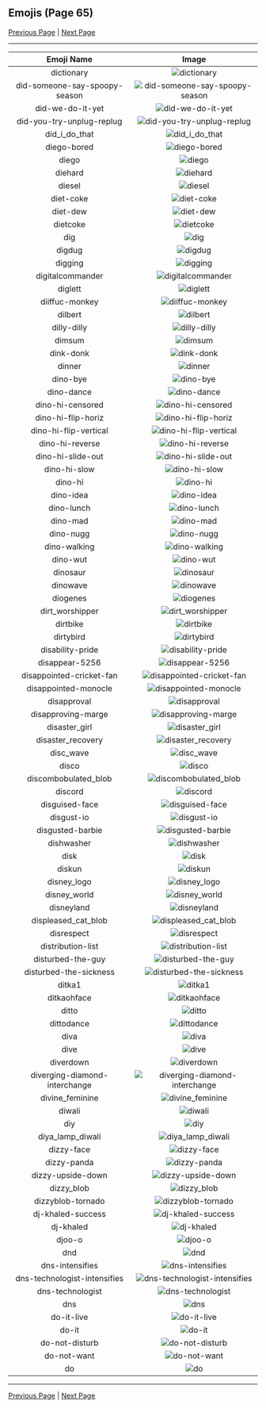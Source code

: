 
## Emojis (Page 65)

[Previous Page](/docs/hc/page-d-0064.md)
  | [Next Page](/docs/hc/page-d-0066.md)

<hr />

|Emoji Name|Image|
| :-: | :-: |
|dictionary| ![dictionary](/emojis/hc/dictionary.png)|
|did-someone-say-spoopy-season| ![did-someone-say-spoopy-season](/emojis/hc/did-someone-say-spoopy-season.gif)|
|did-we-do-it-yet| ![did-we-do-it-yet](/emojis/hc/did-we-do-it-yet.png)|
|did-you-try-unplug-replug| ![did-you-try-unplug-replug](/emojis/hc/did-you-try-unplug-replug.gif)|
|did_i_do_that| ![did_i_do_that](/emojis/hc/did_i_do_that.jpg)|
|diego-bored| ![diego-bored](/emojis/hc/diego-bored.png)|
|diego| ![diego](/emojis/hc/diego.png)|
|diehard| ![diehard](/emojis/hc/diehard.jpg)|
|diesel| ![diesel](/emojis/hc/diesel.png)|
|diet-coke| ![diet-coke](/emojis/hc/diet-coke.png)|
|diet-dew| ![diet-dew](/emojis/hc/diet-dew.png)|
|dietcoke| ![dietcoke](/emojis/hc/dietcoke.jpg)|
|dig| ![dig](/emojis/hc/dig.png)|
|digdug| ![digdug](/emojis/hc/digdug.gif)|
|digging| ![digging](/emojis/hc/digging.gif)|
|digitalcommander| ![digitalcommander](/emojis/hc/digitalcommander.gif)|
|diglett| ![diglett](/emojis/hc/diglett.gif)|
|diiffuc-monkey| ![diiffuc-monkey](/emojis/hc/diiffuc-monkey.gif)|
|dilbert| ![dilbert](/emojis/hc/dilbert.png)|
|dilly-dilly| ![dilly-dilly](/emojis/hc/dilly-dilly.png)|
|dimsum| ![dimsum](/emojis/hc/dimsum.gif)|
|dink-donk| ![dink-donk](/emojis/hc/dink-donk.gif)|
|dinner| ![dinner](/emojis/hc/dinner.png)|
|dino-bye| ![dino-bye](/emojis/hc/dino-bye.gif)|
|dino-dance| ![dino-dance](/emojis/hc/dino-dance.gif)|
|dino-hi-censored| ![dino-hi-censored](/emojis/hc/dino-hi-censored.gif)|
|dino-hi-flip-horiz| ![dino-hi-flip-horiz](/emojis/hc/dino-hi-flip-horiz.gif)|
|dino-hi-flip-vertical| ![dino-hi-flip-vertical](/emojis/hc/dino-hi-flip-vertical.gif)|
|dino-hi-reverse| ![dino-hi-reverse](/emojis/hc/dino-hi-reverse.gif)|
|dino-hi-slide-out| ![dino-hi-slide-out](/emojis/hc/dino-hi-slide-out.gif)|
|dino-hi-slow| ![dino-hi-slow](/emojis/hc/dino-hi-slow.gif)|
|dino-hi| ![dino-hi](/emojis/hc/dino-hi.gif)|
|dino-idea| ![dino-idea](/emojis/hc/dino-idea.gif)|
|dino-lunch| ![dino-lunch](/emojis/hc/dino-lunch.gif)|
|dino-mad| ![dino-mad](/emojis/hc/dino-mad.gif)|
|dino-nugg| ![dino-nugg](/emojis/hc/dino-nugg.png)|
|dino-walking| ![dino-walking](/emojis/hc/dino-walking.gif)|
|dino-wut| ![dino-wut](/emojis/hc/dino-wut.gif)|
|dinosaur| ![dinosaur](/emojis/hc/dinosaur.jpg)|
|dinowave| ![dinowave](/emojis/hc/dinowave.gif)|
|diogenes| ![diogenes](/emojis/hc/diogenes.png)|
|dirt_worshipper| ![dirt_worshipper](/emojis/hc/dirt_worshipper.png)|
|dirtbike| ![dirtbike](/emojis/hc/dirtbike.jpg)|
|dirtybird| ![dirtybird](/emojis/hc/dirtybird.png)|
|disability-pride| ![disability-pride](/emojis/hc/disability-pride.png)|
|disappear-5256| ![disappear-5256](/emojis/hc/disappear-5256.gif)|
|disappointed-cricket-fan| ![disappointed-cricket-fan](/emojis/hc/disappointed-cricket-fan.png)|
|disappointed-monocle| ![disappointed-monocle](/emojis/hc/disappointed-monocle.png)|
|disapproval| ![disapproval](/emojis/hc/disapproval.png)|
|disapproving-marge| ![disapproving-marge](/emojis/hc/disapproving-marge.png)|
|disaster_girl| ![disaster_girl](/emojis/hc/disaster_girl.png)|
|disaster_recovery| ![disaster_recovery](/emojis/hc/disaster_recovery.png)|
|disc_wave| ![disc_wave](/emojis/hc/disc_wave.gif)|
|disco| ![disco](/emojis/hc/disco.gif)|
|discombobulated_blob| ![discombobulated_blob](/emojis/hc/discombobulated_blob.png)|
|discord| ![discord](/emojis/hc/discord.png)|
|disguised-face| ![disguised-face](/emojis/hc/disguised-face.gif)|
|disgust-io| ![disgust-io](/emojis/hc/disgust-io.png)|
|disgusted-barbie| ![disgusted-barbie](/emojis/hc/disgusted-barbie.png)|
|dishwasher| ![dishwasher](/emojis/hc/dishwasher.gif)|
|disk| ![disk](/emojis/hc/disk.gif)|
|diskun| ![diskun](/emojis/hc/diskun.png)|
|disney_logo| ![disney_logo](/emojis/hc/disney_logo.png)|
|disney_world| ![disney_world](/emojis/hc/disney_world.gif)|
|disneyland| ![disneyland](/emojis/hc/disneyland.gif)|
|displeased_cat_blob| ![displeased_cat_blob](/emojis/hc/displeased_cat_blob.png)|
|disrespect| ![disrespect](/emojis/hc/disrespect.png)|
|distribution-list| ![distribution-list](/emojis/hc/distribution-list.png)|
|disturbed-the-guy| ![disturbed-the-guy](/emojis/hc/disturbed-the-guy.jpg)|
|disturbed-the-sickness| ![disturbed-the-sickness](/emojis/hc/disturbed-the-sickness.jpg)|
|ditka1| ![ditka1](/emojis/hc/ditka1.png)|
|ditkaohface| ![ditkaohface](/emojis/hc/ditkaohface.png)|
|ditto| ![ditto](/emojis/hc/ditto.png)|
|dittodance| ![dittodance](/emojis/hc/dittodance.gif)|
|diva| ![diva](/emojis/hc/diva.png)|
|dive| ![dive](/emojis/hc/dive.png)|
|diverdown| ![diverdown](/emojis/hc/diverdown.png)|
|diverging-diamond-interchange| ![diverging-diamond-interchange](/emojis/hc/diverging-diamond-interchange.jpg)|
|divine_feminine| ![divine_feminine](/emojis/hc/divine_feminine.png)|
|diwali| ![diwali](/emojis/hc/diwali.png)|
|diy| ![diy](/emojis/hc/diy.png)|
|diya_lamp_diwali| ![diya_lamp_diwali](/emojis/hc/diya_lamp_diwali.gif)|
|dizzy-face| ![dizzy-face](/emojis/hc/dizzy-face.gif)|
|dizzy-panda| ![dizzy-panda](/emojis/hc/dizzy-panda.png)|
|dizzy-upside-down| ![dizzy-upside-down](/emojis/hc/dizzy-upside-down.gif)|
|dizzy_blob| ![dizzy_blob](/emojis/hc/dizzy_blob.png)|
|dizzyblob-tornado| ![dizzyblob-tornado](/emojis/hc/dizzyblob-tornado.png)|
|dj-khaled-success| ![dj-khaled-success](/emojis/hc/dj-khaled-success.jpg)|
|dj-khaled| ![dj-khaled](/emojis/hc/dj-khaled.jpg)|
|djoo-o| ![djoo-o](/emojis/hc/djoo-o.png)|
|dnd| ![dnd](/emojis/hc/dnd.png)|
|dns-intensifies| ![dns-intensifies](/emojis/hc/dns-intensifies.gif)|
|dns-technologist-intensifies| ![dns-technologist-intensifies](/emojis/hc/dns-technologist-intensifies.gif)|
|dns-technologist| ![dns-technologist](/emojis/hc/dns-technologist.png)|
|dns| ![dns](/emojis/hc/dns.png)|
|do-it-live| ![do-it-live](/emojis/hc/do-it-live.gif)|
|do-it| ![do-it](/emojis/hc/do-it.gif)|
|do-not-disturb| ![do-not-disturb](/emojis/hc/do-not-disturb.png)|
|do-not-want| ![do-not-want](/emojis/hc/do-not-want.png)|
|do| ![do](/emojis/hc/do.png)|

<hr/>

[Previous Page](/docs/hc/page-d-0064.md)
  | [Next Page](/docs/hc/page-d-0066.md)